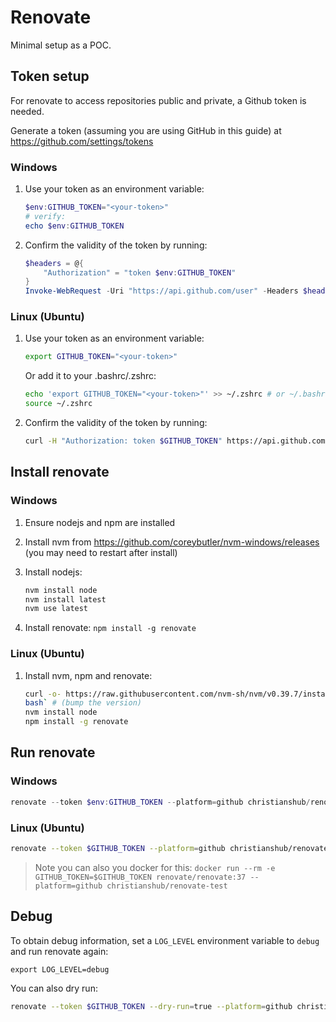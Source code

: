 # Renovate

Minimal setup as a POC.

## Token setup

For renovate to access repositories public and private, a Github token is needed.

Generate a token (assuming you are using GitHub in this guide) at <https://github.com/settings/tokens>


### Windows

1. Use your token as an environment variable:

    ```ps1
    $env:GITHUB_TOKEN="<your-token>"
    # verify:
    echo $env:GITHUB_TOKEN
    ```

1. Confirm the validity of the token by running:

    ```ps1
    $headers = @{
        "Authorization" = "token $env:GITHUB_TOKEN"
    }
    Invoke-WebRequest -Uri "https://api.github.com/user" -Headers $headers
    ```

### Linux (Ubuntu)

1. Use your token as an environment variable:

    ```bash
    export GITHUB_TOKEN="<your-token>"
    ```

    Or add it to your .bashrc/.zshrc:

    ```bash
    echo 'export GITHUB_TOKEN="<your-token>"' >> ~/.zshrc # or ~/.bashrc
    source ~/.zshrc
    ```

1. Confirm the validity of the token by running:
                
    ```bash
    curl -H "Authorization: token $GITHUB_TOKEN" https://api.github.com/user
    ```

## Install renovate

### Windows
    
1. Ensure nodejs and npm are installed

1. Install nvm from <https://github.com/coreybutler/nvm-windows/releases> (you may need to restart after install)

1. Install nodejs: 

    ```ps1
    nvm install node
    nvm install latest
    nvm use latest
    ```

1. Install renovate: `npm install -g renovate`

### Linux (Ubuntu)

1. Install nvm, npm and renovate:

    ```bash
    curl -o- https://raw.githubusercontent.com/nvm-sh/nvm/v0.39.7/install.sh |
    bash` # (bump the version)
    nvm install node
    npm install -g renovate
    ```
    
## Run renovate

### Windows

```ps1
renovate --token $env:GITHUB_TOKEN --platform=github christianshub/renovate-test
```

### Linux (Ubuntu)

```bash
renovate --token $GITHUB_TOKEN --platform=github christianshub/renovate-test
```

> Note you can also you docker for this: `docker run --rm -e GITHUB_TOKEN=$GITHUB_TOKEN renovate/renovate:37 --platform=github christianshub/renovate-test`

## Debug

To obtain debug information, set a `LOG_LEVEL` environment variable to `debug` and run renovate again:

```
export LOG_LEVEL=debug
```

You can also dry run:

```bash
renovate --token $GITHUB_TOKEN --dry-run=true --platform=github christianshub/renovate-test 
```